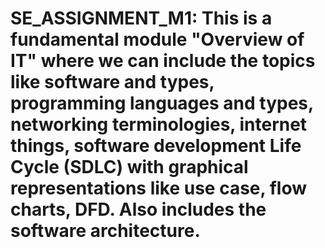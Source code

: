 # SE_ASSIGNMENT_M1: This is a fundamental module "Overview of IT" where we can include the topics like software and types, programming languages and types, networking terminologies, internet things, software development Life Cycle (SDLC) with graphical representations like use case, flow charts, DFD. Also includes the software architecture.
